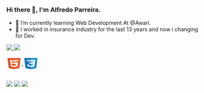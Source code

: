 ### Hi there 👋, I'm Alfredo Parreira. 


- 🌱 I’m currently learning Web Development At @Awari.
- 💬 I worked in insurance industry for the last 13 years and now i changing for Dev.

<div>
  <a href="https://github.com/alfredoparreiras">
  <img height="200em" src="https://github-readme-stats.vercel.app/api?username=alfredoparreiras&show_icons=true&theme=vision-friendly-dark&include_all_commits=true&count_private=true"/>
  <img height="200em" src="https://github-readme-stats.vercel.app/api/top-langs/?username=alfredoparreiras&layout=compact&langs_count=7&theme=vision-friendly-dark"/>
</div>
<div style="display: inline_block"><br>
  <img align="center" alt="Rafa-HTML" height="30" width="40" src="https://raw.githubusercontent.com/devicons/devicon/master/icons/html5/html5-original.svg">
  <img align="center" alt="Rafa-CSS" height="30" width="40" src="https://raw.githubusercontent.com/devicons/devicon/master/icons/css3/css3-original.svg">
</div>

  ##
  
<div> 
    <a href="https://instagram.com/alfredo_parreira" target="_blank"><img src="https://img.shields.io/badge/-Instagram-%23E4405F?style=for-the-badge&logo=instagram&logoColor=white" target="_blank"></a>
   <a href = "mailto:a.alfredops@gmail.com"><img src="https://img.shields.io/badge/-Gmail-%23333?style=for-the-badge&logo=gmail&logoColor=white" target="_blank"></a>
   <a href="https://www.linkedin.com/in/alfredoparreira/" target="_blank"><img src="https://img.shields.io/badge/-LinkedIn-%230077B5?style=for-the-badge&logo=linkedin&logoColor=white" target="_blank"></a> 
</div>
